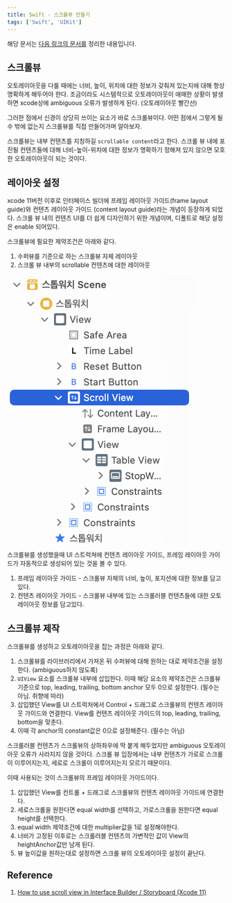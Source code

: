 ```yaml
---
title: Swift - 스크롤뷰 만들기
tags: ['Swift', 'UIKit']
---
```


해당 문서는 [다음 링크의 문서를](https://fluffy.es/scrollview-storyboard-xcode-11/) 정리한 내용입니다.

## 스크롤뷰

오토레이아웃을 다룰 때에는 너비, 높이, 위치에 대한 정보가 갖춰져 있는지에 대해 항상 명확하게 해두어야 한다. 조금이라도 시스템적으로 오토레이아웃이 애매한 상황이 발생하면 xcode상에 ambiguous 오류가 발생하게 된다. (오토레이아웃 빨간선)

그러한 점에서 신경이 상당히 쓰이는 요소가 바로 스크롤뷰이다. 어떤 점에서 그렇게 될 수 밖에 없는지 스크롤뷰를 직접 만들어가며 알아보자.

스크롤뷰는 내부 컨텐츠를 지칭하길 `scrollable content`라고 한다. 스크롤 뷰 내에 포진될 컨텐츠들에 대해 너비-높이-위치에 대한 정보가 명확하기 정해져 있지 않으면 모호한 오토레이아웃이 되는 것이다.

## 레이아웃 설정

xcode 11버전 이후로 인터페이스 빌더에 프레임 레이아웃 가이드(frame layout guide)와 컨텐츠 레이아웃 가이드 (content layout guide)라는 개념이 등장하게 되었다. 스크롤 뷰 내의 컨텐츠 UI를 더 쉽게 디자인하기 위한 개념이며, 디폴트로 해당 설정은 enable 되어있다.

스크롤뷰에 필요한 제약조건은 아래와 같다.

1. 수퍼뷰를 기준으로 하는 스크롤뷰 자체 레이아웃
2. 스크롤 뷰 내부의 scrollable 컨텐츠에 대한 레이아웃

![scrollview](../.vuepress/assets/swift/scrollview-1.png)

스크롤뷰를 생성했을때 UI 스트럭쳐에 컨텐츠 레이아웃 가이드, 프레임 레이아웃 가이드가 자동적으로 생성되어 있는 것을 볼 수 있다.

1. 프레임 레이아웃 가이드 - 스크롤뷰 자체의 너비, 높이, 포지션에 대한 정보를 담고있다.
2. 컨텐츠 레이아웃 가이드 - 스크롤뷰 내부에 있는 스크롤러블 컨텐츠들에 대한 오토레이아웃 정보를 담고있다.

## 스크롤뷰 제작

스크롤뷰를 생성하고 오토레이아웃을 잡는 과정은 아래와 같다.

1. 스크롤뷰를 라이브러리에서 가져온 뒤 수퍼뷰에 대해 원하는 대로 제약조건을 설정한다. (ambiguous하지 않도록)
2. `UIView` 요소를 스크롤뷰 내부에 삽입한다. 이때 해당 요소의 제약조건은 스크롤뷰 기준으로 top, leading, trailing, bottom anchor 모두 0으로 설정한다. (필수는 아님. 취향에 따라)
3. 삽입했던 View를 UI 스트럭처에서 Control + 드래그로 스크롤뷰의 컨텐츠 레이아웃 가이드와 연결한다. View를 컨텐츠 레이아웃 가이드의 top, leading, trailing, bottom을 맞춘다.
4. 이때 각 anchor의 constant값은 0으로 설정해준다. (필수는 아님)

스크롤러블 컨텐츠가 스크롤뷰의 상하좌우에 딱 붙게 해두었지만 ambiguous 오토레이아웃 오류가 사라지지 않을 것이다. 스크롤 뷰 입장에서는 내부 컨텐츠가 가로로 스크롤이 이루어지는지, 세로로 스크롤이 이루어지는지 모르기 때문이다.

이때 사용되는 것이 스크롤뷰의 프레임 레이아웃 가이드이다.

1. 삽입했던 View를 컨트롤 + 드래그로 스크롤뷰의 컨텐츠 레이아웃 가이드에 연결한다.
2. 세로스크롤을 원한다면 equal width를 선택하고, 가로스크롤을 원한다면 equal height를 선택한다.
3. equal width 제약조건에 대한 multiplier값을 1로 설정해야한다.
4. 너비가 고정된 이후로는 스크롤러블 컨텐츠의 가변적인 값이 View의 heightAnchor값만 남게 된다.
5. 뷰 높이값을 원하는대로 설정하면 스크롤 뷰의 오토레이아웃 설정이 끝난다.

## Reference

1. [How to use scroll view in Interface Builder / Storyboard (Xcode 11)](https://fluffy.es/scrollview-storyboard-xcode-11/)
